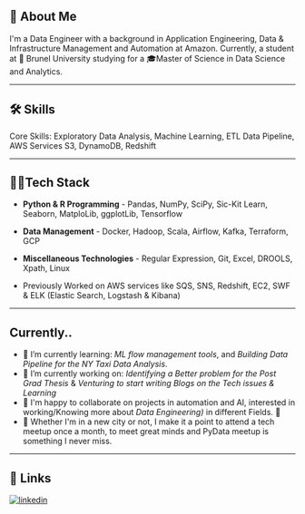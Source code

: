 ## 🥷 About Me

I'm a Data Engineer with a background in Application Engineering, Data & Infrastructure Management and Automation at Amazon.
Currently, a student at 🏫 Brunel University studying for a 🎓Master of Science in Data Science and Analytics.

____
## 🛠 Skills
Core Skills: Exploratory Data Analysis, Machine Learning, ETL Data Pipeline, AWS Services S3, DynamoDB, Redshift

____
## 👨‍💻Tech Stack
* **Python & R Programming** - Pandas, NumPy, SciPy, Sic-Kit Learn, Seaborn, MatploLib, ggplotLib, Tensorflow

* **Data Management** - Docker, Hadoop, Scala, Airflow, Kafka, Terraform, GCP

* **Miscellaneous Technologies** - Regular Expression, Git, Excel, DROOLS, Xpath, Linux

* Previously Worked on AWS services like SQS, SNS, Redshift, EC2, SWF & ELK (Elastic Search, Logstash & Kibana)  
___
## Currently..
- 📜 I’m currently learning: _ML flow management tools_, and _Building Data Pipeline for the NY Taxi Data Analysis_.
- 🔭 I’m currently working on: _Identifying a Better problem for the Post Grad Thesis_ & _Venturing to start writing Blogs on the Tech issues & Learning_  
- 🤝 I'm happy to collaborate on projects in automation and AI, interested in working/Knowing more about _Data Engineering)_ in different Fields. 🧨 
- 🔁 Whether I'm in a new city or not, I make it a point to attend a tech meetup once a month, to meet great minds and PyData meetup is something I never miss.

___
## 🔗 Links

[![linkedin](https://img.shields.io/badge/linkedin-0A66C2?style=for-the-badge&logo=linkedin&logoColor=white)](https://www.linkedin.com/in/dmkarthiksrini/)